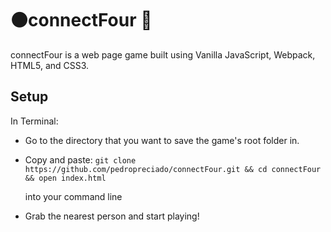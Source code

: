  # ⚫️connectFour 🔴

connectFour is a web page game built using Vanilla JavaScript, Webpack, HTML5, and CSS3.

## Setup

In Terminal:

+ Go to the directory that you want to save the game's root folder in.
+ Copy and paste: 
`git clone https://github.com/pedropreciado/connectFour.git && cd connectFour && open index.html`

  into your command line
+ Grab the nearest person and start playing! 
